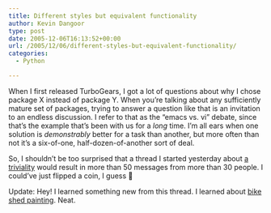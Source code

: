 ```yaml
---
title: Different styles but equivalent functionality
author: Kevin Dangoor
type: post
date: 2005-12-06T16:13:52+00:00
url: /2005/12/06/different-styles-but-equivalent-functionality/
categories:
  - Python

---
```

When I first released TurboGears, I got a lot of questions about why I chose package X instead of package Y. When you&#8217;re talking about any sufficiently mature set of packages, trying to answer a question like that is an invitation to an endless discussion. I refer to that as the &#8220;emacs vs. vi&#8221; debate, since that&#8217;s the example that&#8217;s been with us for a _long_ time. I&#8217;m all ears when one solution is _demonstrably_ better for a task than another, but more often than not it&#8217;s a six-of-one, half-dozen-of-another sort of deal.

So, I shouldn&#8217;t be too surprised that a thread I started yesterday about [a triviality][1] would result in more than 50 messages from more than 30 people. I could&#8217;ve just flipped a coin, I guess 🙂

Update: Hey! I learned something new from this thread. I learned about [bike shed painting][2]. Neat.

 [1]: http://groups.google.com/group/turbogears/browse_frm/thread/6351b4314bf857bb
 [2]: http://www.freebsd.org/doc/en_US.ISO8859-1/books/faq/misc.html#BIKESHED-PAINTING